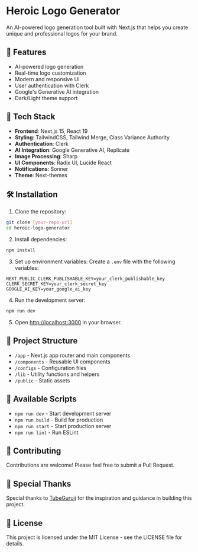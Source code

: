 # Heroic Logo Generator

An AI-powered logo generation tool built with Next.js that helps you create unique and professional logos for your brand.

## 🌟 Features

- AI-powered logo generation
- Real-time logo customization
- Modern and responsive UI
- User authentication with Clerk
- Google's Generative AI integration
- Dark/Light theme support

## 🚀 Tech Stack

- **Frontend**: Next.js 15, React 19
- **Styling**: TailwindCSS, Tailwind Merge, Class Variance Authority
- **Authentication**: Clerk
- **AI Integration**: Google Generative AI, Replicate
- **Image Processing**: Sharp
- **UI Components**: Radix UI, Lucide React
- **Notifications**: Sonner
- **Theme**: Next-themes

## 🛠️ Installation

1. Clone the repository:
```bash
git clone [your-repo-url]
cd heroic-logo-generator
```

2. Install dependencies:
```bash
npm install
```

3. Set up environment variables:
Create a `.env` file with the following variables:
```env
NEXT_PUBLIC_CLERK_PUBLISHABLE_KEY=your_clerk_publishable_key
CLERK_SECRET_KEY=your_clerk_secret_key
GOOGLE_AI_KEY=your_google_ai_key
```

4. Run the development server:
```bash
npm run dev
```

5. Open [http://localhost:3000](http://localhost:3000) in your browser.

## 📁 Project Structure

- `/app` - Next.js app router and main components
- `/components` - Reusable UI components
- `/configs` - Configuration files
- `/lib` - Utility functions and helpers
- `/public` - Static assets

## 🔧 Available Scripts

- `npm run dev` - Start development server
- `npm run build` - Build for production
- `npm run start` - Start production server
- `npm run lint` - Run ESLint

## 🤝 Contributing

Contributions are welcome! Please feel free to submit a Pull Request.

## 🙏 Special Thanks

Special thanks to [TubeGuruji](https://www.youtube.com/@tubeguruji) for the inspiration and guidance in building this project.

## 📝 License

This project is licensed under the MIT License - see the LICENSE file for details.
